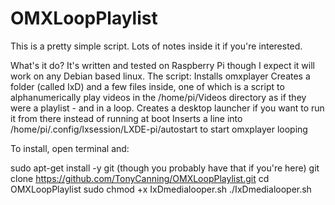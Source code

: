 # OMXLoopPlaylist

This is a pretty simple script. Lots of notes inside it if you're interested.

What's it do?
It's written and tested on Raspberry Pi though I expect it will work on any Debian based linux.
The script:
Installs omxplayer
Creates a folder (called IxD) and a few files inside, one of which is a script to alphanumerically play videos in the /home/pi/Videos directory as if they were a playlist - and in a loop.
Creates a desktop launcher if you want to run it from there instead of running at boot
Inserts a line into /home/pi/.config/lxsession/LXDE-pi/autostart to start omxplayer looping

To install, open terminal and:

sudo apt-get install -y git (though you probably have that if you're here)
git clone https://github.com/TonyCanning/OMXLoopPlaylist.git
cd OMXLoopPlaylist
sudo chmod +x IxDmedialooper.sh
./IxDmedialooper.sh
